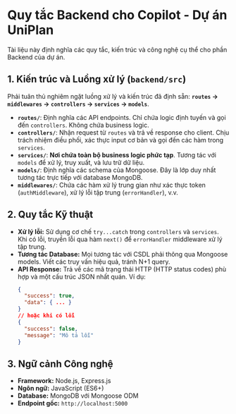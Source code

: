 # Quy tắc Backend cho Copilot - Dự án UniPlan

Tài liệu này định nghĩa các quy tắc, kiến trúc và công nghệ cụ thể cho phần Backend của dự án.

## 1. Kiến trúc và Luồng xử lý (`backend/src`)

Phải tuân thủ nghiêm ngặt luồng xử lý và kiến trúc đã định sẵn: **`routes` -> `middlewares` -> `controllers` -> `services` -> `models`**.

* **`routes/`**: Định nghĩa các API endpoints. Chỉ chứa logic định tuyến và gọi đến `controllers`. Không chứa business logic.
* **`controllers/`**: Nhận request từ `routes` và trả về response cho client. Chịu trách nhiệm điều phối, xác thực input cơ bản và gọi đến các hàm trong `services`.
* **`services/`**: **Nơi chứa toàn bộ business logic phức tạp**. Tương tác với `models` để xử lý, truy xuất, và lưu trữ dữ liệu.
* **`models/`**: Định nghĩa các schema của Mongoose. Đây là lớp duy nhất tương tác trực tiếp với database MongoDB.
* **`middlewares/`**: Chứa các hàm xử lý trung gian như xác thực token (`authMiddleware`), xử lý lỗi tập trung (`errorHandler`), v.v.

## 2. Quy tắc Kỹ thuật

* **Xử lý lỗi:** Sử dụng cơ chế `try...catch` trong `controllers` và `services`. Khi có lỗi, truyền lỗi qua hàm `next()` để `errorHandler` middleware xử lý tập trung.
* **Tương tác Database:** Mọi tương tác với CSDL phải thông qua Mongoose models. Viết các truy vấn hiệu quả, tránh N+1 query.
* **API Response:** Trả về các mã trạng thái HTTP (HTTP status codes) phù hợp và một cấu trúc JSON nhất quán. Ví dụ:
    ```json
    {
      "success": true,
      "data": { ... }
    }
    // hoặc khi có lỗi
    {
      "success": false,
      "message": "Mô tả lỗi"
    }
    ```

## 3. Ngữ cảnh Công nghệ

* **Framework:** Node.js, Express.js
* **Ngôn ngữ:** JavaScript (ES6+)
* **Database:** MongoDB với Mongoose ODM
* **Endpoint gốc:** `http://localhost:5000`